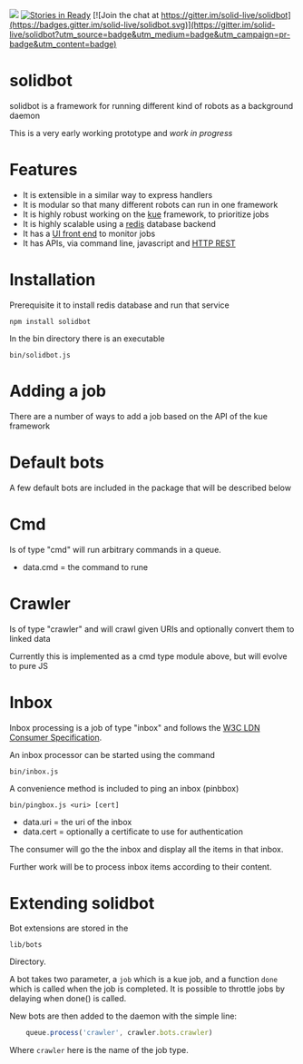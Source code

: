 [![](https://img.shields.io/badge/project-Solid_Live-7C4DFF.svg?style=flat-square)](https://github.com/solid-live/) [![Stories in Ready](https://badge.waffle.io/solid-live/solidbot.png?label=ready&title=Ready)](https://waffle.io/solid-live/solidbot)
[![Join the chat at https://gitter.im/solid-live/solidbot](https://badges.gitter.im/solid-live/solidbot.svg)](https://gitter.im/solid-live/solidbot?utm_source=badge&utm_medium=badge&utm_campaign=pr-badge&utm_content=badge)

# solidbot

solidbot is a framework for running different kind of robots as a background daemon

This is a very early working prototype and *work in progress*

# Features

* It is extensible in a similar way to express handlers
* It is modular so that many different robots can run in one framework
* It is highly robust working on the [kue](https://github.com/Automattic/kue) framework, to prioritize jobs
* It is highly scalable using a [redis](http://redis.io/) database backend
* It has a [UI front end](https://github.com/Automattic/kue#user-interface) to monitor jobs
* It has APIs, via command line, javascript and [HTTP REST](https://github.com/Automattic/kue#json-api)

# Installation

Prerequisite it to install redis database and run that service

    npm install solidbot

In the bin directory there is an executable

    bin/solidbot.js

# Adding a job

There are a number of ways to add a job based on the API of the kue framework

# Default bots

A few default bots are included in the package that will be described below

# Cmd

Is of type "cmd" will run arbitrary commands in a queue.

* data.cmd = the command to rune

# Crawler

Is of type "crawler" and will crawl given URIs and optionally convert them to linked data

Currently this is implemented as a cmd type module above, but will evolve to pure JS

# Inbox

Inbox processing is a job of type "inbox" and follows the [W3C LDN Consumer Specification](https://linkedresearch.org/ldn/#consuming).

An inbox processor can be started using the command

    bin/inbox.js

A convenience method is included to ping an inbox (pinbbox)

    bin/pingbox.js <uri> [cert]

* data.uri = the uri of the inbox
* data.cert = optionally a certificate to use for authentication

The consumer will go the the inbox and display all the items in that inbox.

Further work will be to process inbox items according to their content.

# Extending solidbot

Bot extensions are stored in the

    lib/bots

Directory.  

A bot takes two parameter, a `job` which is a kue job, and a function `done` which is called when the job is completed.  It is possible to throttle jobs by delaying when done() is called.

New bots are then added to the daemon with the simple line:


```javascript
    queue.process('crawler', crawler.bots.crawler)
```

Where `crawler` here is the name of the job type.
